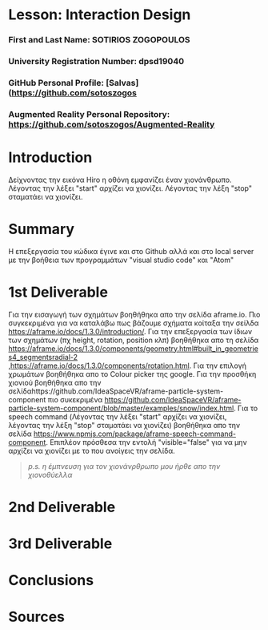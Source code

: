 # Lesson: Interaction Design

### First and Last Name: SOTIRIOS ZOGOPOULOS
### University Registration Number: dpsd19040
### GitHub Personal Profile: [Salvas](https://github.com/sotoszogos
### Augmented Reality Personal Repository: https://github.com/sotoszogos/Augmented-Reality

# Introduction
Δείχνοντας την εικόνα Hiro η οθόνη εμφανίζει έναν χιονάνθρωπο. Λέγοντας την λέξει "start" αρχίζει να χιονίζει. Λέγοντας την λέξη "stop" σταματάει να χιονίζει.
# Summary
Η επεξεργασία του κώδικα έγινε και στο Github αλλά και στο local server με την βοήθεια των προγραμμάτων "visual studio code" και "Atom"

# 1st Deliverable
Για την εισαγωγή των σχημάτων βοηθήθηκα απο την σελίδα aframe.io. Πιο συγκεκριμένα για να καταλάβω πως βάζουμε σχήματα κοίταξα την σείλδα https://aframe.io/docs/1.3.0/introduction/. Για την επεξεργασία των ίδιων των σχημάτων (πχ height, rotation, position κλπ) βοηθήθηκα απο τη σελίδα https://aframe.io/docs/1.3.0/components/geometry.html#built_in_geometries4_segmentsradial-2 ,https://aframe.io/docs/1.3.0/components/rotation.html. Για την επιλογή χρωμάτων βοηθήθηκα απο το Colour picker της google. Για την προσθήκη χιονιού βοηθήθηκα απο την σελίδαhttps://github.com/IdeaSpaceVR/aframe-particle-system-component πιο συκεκριμένα https://github.com/IdeaSpaceVR/aframe-particle-system-component/blob/master/examples/snow/index.html. Για το speech command (Λέγοντας την λέξει "start" αρχίζει να χιονίζει, λέγοντας την λέξη "stop" σταματάει να χιονίζει) βοηθήθηκα απο την σελίδα https://www.npmjs.com/package/aframe-speech-command-component. Επιπλέον πρόσθεσα την εντολή "visible="false" για να μην αρχίζει να χιονίζει με το που ανοίγεις την σελίδα.

>*p.s. η έμπνευση για τον χιονάνρθρωπο μου ήρθε απο την χιονοθύελλα*

# 2nd Deliverable


# 3rd Deliverable 


# Conclusions


# Sources
